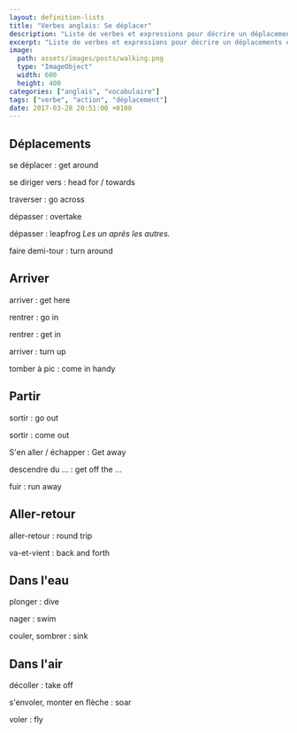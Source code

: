 ```yaml
---
layout: definition-lists
title: "Verbes anglais: Se déplacer"
description: "Liste de verbes et expressions pour décrire un déplacements en anglais."
excerpt: "Liste de verbes et expressions pour décrire un déplacements en anglais."
image:
  path: assets/images/posts/walking.png
  type: "ImageObject"
  width: 600
  height: 400
categories: ["anglais", "vocabulaire"]
tags: ["verbe", "action", "déplacement"]
date: 2017-03-28 20:51:00 +0100
---
```


## Déplacements

se déplacer
: get around

se diriger vers
: head for / towards

traverser
: go across

dépasser
: overtake

dépasser
: leapfrog
*Les un après les autres.*

faire demi-tour
: turn around


## Arriver

arriver
: get here

rentrer
: go in

rentrer
: get in

arriver
: turn up

tomber à pic
: come in handy


## Partir

sortir
: go out

sortir
: come out

S'en aller / échapper
: Get away

descendre du …
: get off the …

fuir
: run away


## Aller-retour

aller-retour
: round trip

va-et-vient
: back and forth


## Dans l'eau

plonger
: dive

nager
: swim

couler, sombrer
: sink


## Dans l'air

décoller
: take off

s'envoler, monter en flèche
: soar

voler
: fly
